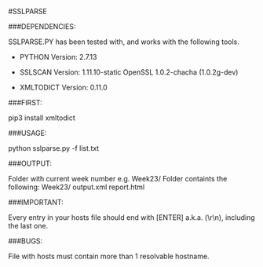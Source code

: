 #SSLPARSE

###DEPENDENCIES:

SSLPARSE.PY has been tested with, and works with
the following tools.

+ PYTHON
	Version: 2.7.13

+ SSLSCAN
	Version: 1.11.10-static
	OpenSSL 1.0.2-chacha (1.0.2g-dev)

+ XMLTODICT
	Version: 0.11.0


###FIRST:

pip3 install xmltodict

###USAGE:

python sslparse.py -f list.txt

###OUTPUT:

Folder with current week number e.g. Week23/
Folder containts the following:
Week23/
	output.xml
	report.html
	
	
###IMPORTANT:

Every entry in your hosts file should end with [ENTER] a.k.a. (\r\n), including the last one.


###BUGS:

File with hosts must contain more than 1 resolvable hostname.

